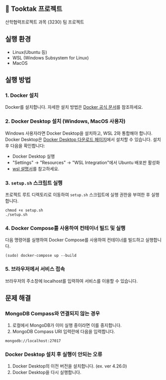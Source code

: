 ## 👏 Tooktak 프로젝트
산학협력프로젝트 과목 (3230) 팀 프로젝트

## 실행 환경
- Linux(Ubuntu 등)
- WSL (Windows Subsystem for Linux)
- MacOS

## 실행 방법
### 1. Docker 설치
Docker를 설치합니다. 자세한 설치 방법은 [Docker 공식 문서](https://docs.docker.com/engine/install/)를 참조하세요.

### 2. Docker Desktop 설치 (Windows, MacOS 사용자)
Windows 사용자라면 Docker Desktop을 설치하고, WSL 2와 통합해야 합니다. Docker Desktop은 [Docker Desktop 다운로드 페이지](https://www.docker.com/products/docker-desktop)에서 설치할 수 있습니다. 설치 후 다음을 확인합니다:
- Docker Desktop 실행
- "Settings" -> "Resources" -> "WSL Integration"에서 Ubuntu 배포판 활성화
- [wsl 설명서](https://learn.microsoft.com/ko-kr/windows/wsl/tutorials/wsl-containers)를 참고하세요.

### 3. `setup.sh` 스크립트 실행
프로젝트 루트 디렉토리로 이동하여 `setup.sh` 스크립트에 실행 권한을 부여한 후 실행합니다.
```
chmod +x setup.sh
./setup.sh
```

### 4. Docker Compose를 사용하여 컨테이너 빌드 및 실행
다음 명령어를 실행하여 Docker Compose를 사용하여 컨테이너를 빌드하고 실행합니다.
```
(sudo) docker-compose up --build
```

### 5. 브라우저에서 서비스 접속
브라우저의 주소창에 localhost를 입력하여 서비스를 이용할 수 있습니다.

## 문제 해결
### MongoDB Compass와 연결되지 않는 경우
1. 로컬에서 MongoDB가 이미 실행 중이라면 이를 중지합니다.
2. MongoDB Compass URI 입력란에 다음을 입력합니다.
```
mongodb://localhost:27017
```
### Docker Desktop 설치 후 실행이 안되는 오류   
1. Docker Desktop의 이전 버전을 설치합니다. (ex. ver 4.26.0)
2. Docker Desktop을 다시 실행합니다.
